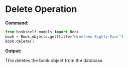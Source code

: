 # Delete Operation

**Command:**
```python
from bookshelf.models import Book
book = Book.objects.get(title="Nineteen Eighty-Four")
book.delete()
```

**Output:**

This deletes the book object from the database.